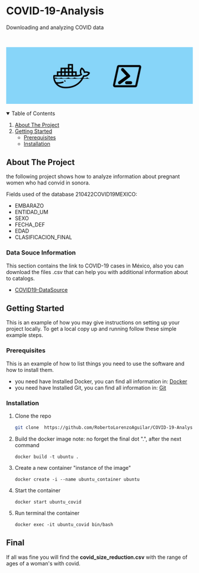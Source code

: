 # COVID-19-Analysis
Downloading and analyzing COVID data

<!-- PROJECT LOGO -->
<br />
<p align="center">
  <a>
    <img src="Images/docker-commands.PNG" alt="Logo">
  </a>
</p>



<!-- TABLE OF CONTENTS -->
<details open="open">
  <summary>Table of Contents</summary>
  <ol>
    <li>
      <a href="#about-the-project">About The Project</a>
    </li>
    <li>
      <a href="#getting-started">Getting Started</a>
      <ul>
        <li><a href="#prerequisites">Prerequisites</a></li>
        <li><a href="#installation">Installation</a></li>
      </ul>
    </li>
  </ol>
</details>



<!-- ABOUT THE PROJECT -->
## About The Project

the following project shows how to analyze information about pregnant women who had convid in sonora.

Fields used of the database 210422COVID19MEXICO:
* EMBARAZO
* ENTIDAD_UM 
* SEXO
* FECHA_DEF 
* EDAD
* CLASIFICACION_FINAL  

### Data Souce Information

This section contains the link to COVID-19 cases in México, also you can download the files  .csv that can help you with additional information about to catalogs.
* [COVID19-DataSource](https://www.gob.mx/salud/documentos/datos-abiertos-152127)


<!-- GETTING STARTED -->
## Getting Started

This is an example of how you may give instructions on setting up your project locally.
To get a local copy up and running follow these simple example steps.

### Prerequisites

This is an example of how to list things you need to use the software and how to install them.
* you need have Installed Docker, you can find all information in: [Docker](https://docs.docker.com/get-docker/)
* you need have Installed Git, you can find all information in: [Git](https://git-scm.com/book/en/v2)

### Installation

1. Clone the repo
   ```sh
   git clone  https://github.com/RobertoLorenzoAguilar/COVID-19-Analysis.git
   ```
2. Build the docker image note: no forget the final dot ".", after the next command
   ```
   docker build -t ubuntu .
   ```
3. Create a new container "instance of the image"
   ```
   docker create -i --name ubuntu_container ubuntu
   ```
4. Start the container 
   ```
   docker start ubuntu_covid 
   ```
5. Run terminal the container 
   ```
   docker exec -it ubuntu_covid bin/bash
   ```



<!-- USAGE EXAMPLES -->
## Final

If all was fine you will find the **covid_size_reduction.csv** with the range of ages of a woman's with covid.

